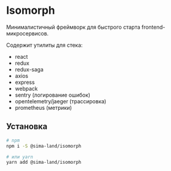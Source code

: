 # Isomorph

Минималистичный фреймворк для быстрого старта frontend-микросервисов.

Содержит утилиты для стека:

- react
- redux
- redux-saga
- axios
- express
- webpack
- sentry (логирование ошибок)
- opentelemetry/jaeger (трассировка)
- prometheus (метрики)

## Установка

```bash
# npm
npm i -S @sima-land/isomorph

# или yarn
yarn add @sima-land/isomorph
```
